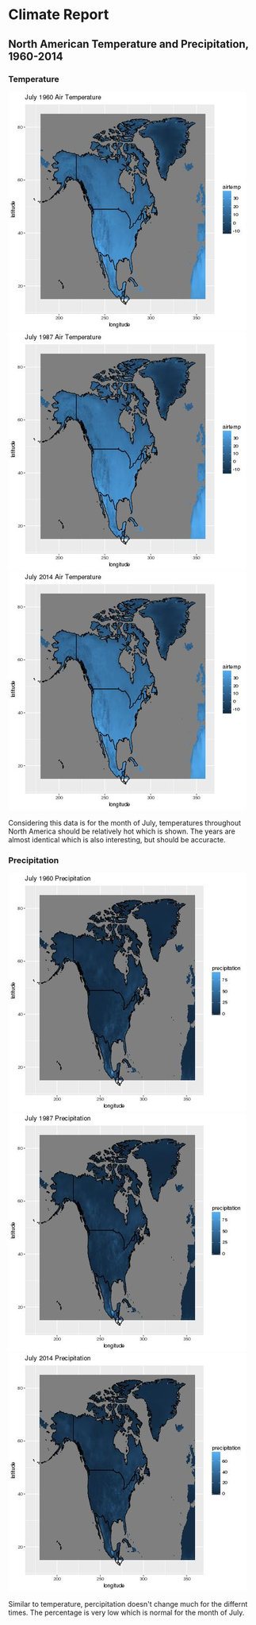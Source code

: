 # Climate Report

## North American Temperature and Precipitation, 1960-2014

### Temperature
![1960 Temp](plots/Rplot001.jpeg?raw=true "1960 Temp")
![1987 Temp](plots/Rplot003.jpeg)
![2014 Temp](plots/Rplot005.jpeg)

Considering this data is for the month of July, temperatures throughout North America
should be relatively hot which is shown. The years are almost identical which is also interesting,
but should be accuracte.

### Precipitation
![1960 Precipitation](plots/Rplot002.jpeg)
![1987 Precipitation](plots/Rplot004.jpeg)
![2014 Precipitation](plots/Rplot006.jpeg)

Similar to temperature, percipitation doesn't change much for the differnt times. The percentage is very low
which is normal for the month of July.
